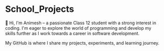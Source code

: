 # School_Projects
👋 Hi, I'm Animesh – a passionate Class 12 student with a strong interest in coding. I'm eager to explore the world of programming and develop my skills further as I work towards a career in software development.

My GitHub is where I share my projects, experiments, and learning journey.
